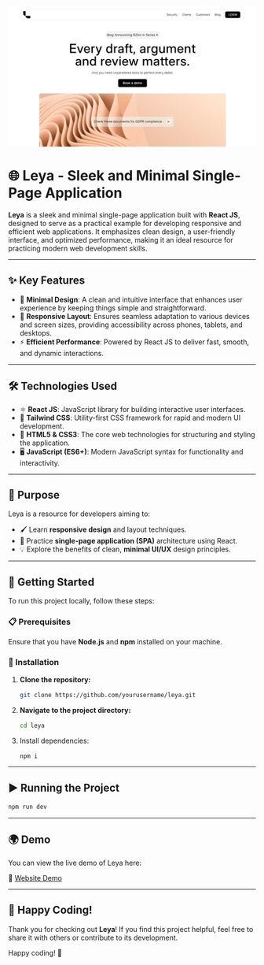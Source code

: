 ![Leya](image.png)

# 🌐 Leya - Sleek and Minimal Single-Page Application

**Leya** is a sleek and minimal single-page application built with **React JS**, designed to serve as a practical example for developing responsive and efficient web applications. It emphasizes clean design, a user-friendly interface, and optimized performance, making it an ideal resource for practicing modern web development skills.

---

## ✨ Key Features

- 🎯 **Minimal Design**: A clean and intuitive interface that enhances user experience by keeping things simple and straightforward.
- 📱 **Responsive Layout**: Ensures seamless adaptation to various devices and screen sizes, providing accessibility across phones, tablets, and desktops.
- ⚡ **Efficient Performance**: Powered by React JS to deliver fast, smooth, and dynamic interactions.

---

## 🛠️ Technologies Used

- ⚛️ **React JS**: JavaScript library for building interactive user interfaces.
- 🎨 **Tailwind CSS**: Utility-first CSS framework for rapid and modern UI development.
- 📄 **HTML5 & CSS3**: The core web technologies for structuring and styling the application.
- 🖥️ **JavaScript (ES6+)**: Modern JavaScript syntax for functionality and interactivity.

---

## 🎯 Purpose

Leya is a resource for developers aiming to:

- 🖌️ Learn **responsive design** and layout techniques.
- 🔄 Practice **single-page application (SPA)** architecture using React.
- 💡 Explore the benefits of clean, **minimal UI/UX** design principles.

---

## 🚀 Getting Started

To run this project locally, follow these steps:

### 📋 Prerequisites

Ensure that you have **Node.js** and **npm** installed on your machine.

### 🔧 Installation

1. **Clone the repository:**
   ```bash
   git clone https://github.com/yourusername/leya.git
   ```
2. **Navigate to the project directory:**
   ```bash
   cd leya
   ```
3. Install dependencies:
   ```bash
   npm i
   ```

---
## ▶️ Running the Project
  ```bash
  npm run dev
  ```
---
## 🌍 Demo
You can view the live demo of Leya here:

🔗 [Website Demo](https://leya.vercel.app/)

---

## 🎉 Happy Coding!

Thank you for checking out **Leya**! If you find this project helpful, feel free to share it with others or contribute to its development.

Happy coding! 🚀
